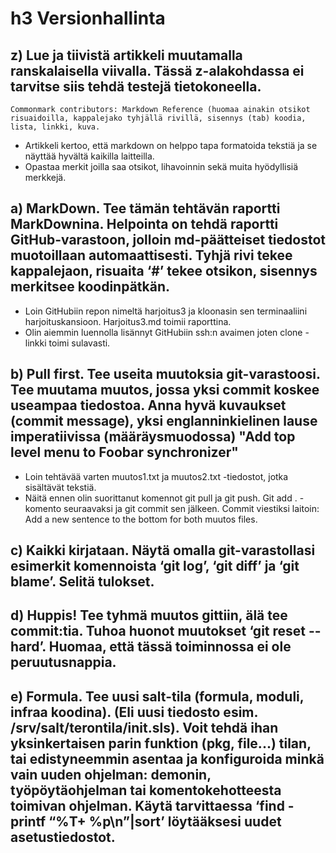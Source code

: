 # h3 Versionhallinta

## z) Lue ja tiivistä artikkeli muutamalla ranskalaisella viivalla. Tässä z-alakohdassa ei tarvitse siis tehdä testejä tietokoneella.

    Commonmark contributors: Markdown Reference (huomaa ainakin otsikot risuaidoilla, kappalejako tyhjällä rivillä, sisennys (tab) koodia, lista, linkki, kuva.
- Artikkeli kertoo, että markdown on helppo tapa formatoida tekstiä ja se näyttää hyvältä kaikilla laitteilla.
- Opastaa merkit joilla saa otsikot, lihavoinnin sekä muita hyödyllisiä merkkejä.
## a) MarkDown. Tee tämän tehtävän raportti MarkDownina. Helpointa on tehdä raportti GitHub-varastoon, jolloin md-päätteiset tiedostot muotoillaan automaattisesti. Tyhjä rivi tekee kappalejaon, risuaita ‘#’ tekee otsikon, sisennys merkitsee koodinpätkän.
- Loin GitHubiin repon nimeltä harjoitus3 ja kloonasin sen terminaaliini harjoituskansioon. Harjoitus3.md toimii raporttina.
- Olin aiemmin luennolla lisännyt GitHubiin ssh:n avaimen joten clone -linkki toimi sulavasti.
## b) Pull first. Tee useita muutoksia git-varastoosi. Tee muutama muutos, jossa yksi commit koskee useampaa tiedostoa. Anna hyvä kuvaukset (commit message), yksi englanninkielinen lause imperatiivissa (määräysmuodossa) "Add top level menu to Foobar synchronizer"
- Loin tehtävää varten muutos1.txt ja muutos2.txt -tiedostot, jotka sisältävät tekstiä.
- Näitä ennen olin suorittanut komennot git pull ja git push. Git add . -komento seuraavaksi ja git commit sen jälkeen. Commit viestiksi laitoin: Add a new sentence to the bottom for both muutos files. 
## c) Kaikki kirjataan. Näytä omalla git-varastollasi esimerkit komennoista ‘git log’, ‘git diff’ ja ‘git blame’. Selitä tulokset.

## d) Huppis! Tee tyhmä muutos gittiin, älä tee commit:tia. Tuhoa huonot muutokset ‘git reset --hard’. Huomaa, että tässä toiminnossa ei ole peruutusnappia.

## e) Formula. Tee uusi salt-tila (formula, moduli, infraa koodina). (Eli uusi tiedosto esim. /srv/salt/terontila/init.sls). Voit tehdä ihan yksinkertaisen parin funktion (pkg, file...) tilan, tai edistyneemmin asentaa ja konfiguroida minkä vain uuden ohjelman: demonin, työpöytäohjelman tai komentokehotteesta toimivan ohjelman. Käytä tarvittaessa ‘find -printf “%T+ %p\n”|sort’ löytääksesi uudet asetustiedostot.
